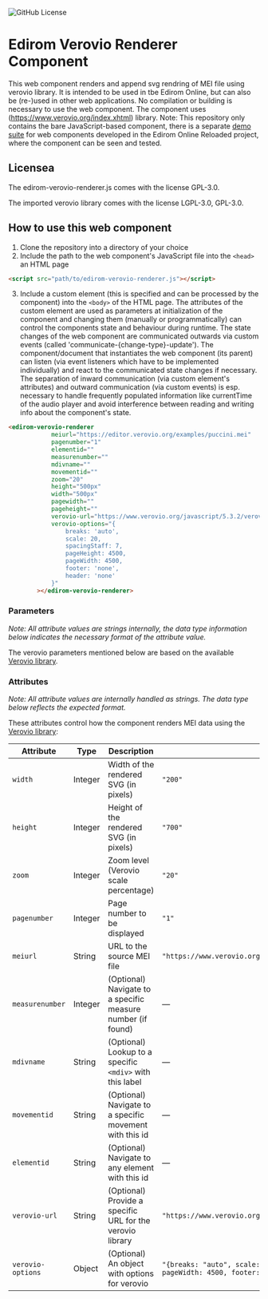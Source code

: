 ![GitHub License](https://img.shields.io/github/license/Edirom/edirom-verovio-renderer) 

# Edirom Verovio Renderer Component

This web component renders and append svg rendring of MEI file using verovio library. It is intended to be used in tbe Edirom Online, but can also be (re-)used in other web applications. No compilation or building is necessary to use the web component. 
The component uses (https://www.verovio.org/index.xhtml) library. 
Note: This repository only contains the bare JavaScript-based component, there is a separate [demo suite](https://github.com/Edirom/edirom-web-components-demonstrator) for web components developed in the Edirom Online Reloaded project, where the component can be seen and tested.


## Licensea

The edirom-verovio-renderer.js comes with the license GPL-3.0. 

The imported verovio library comes with the license  LGPL-3.0, GPL-3.0.


## How to use this web component

1. Clone the repository into a directory of your choice
2. Include the path to the web component's JavaScript file into the `<head>` an HTML page
```html
<script src="path/to/edirom-verovio-renderer.js"></script>
```
3. Include a custom element (this is specified and can be processed by the component) into the `<body>` of the HTML page. The attributes of the custom element are used as parameters at initialization of the component and changing them (manually or programmatically) can control the components state and behaviour during runtime. The state changes of the web component are communicated outwards via custom events (called 'communicate-{change-type}-update'). The component/document that instantiates the web component (its parent) can listen (via event listeners which have to be implemented individually) and react to the communicated state changes if necessary. The separation of inward communication (via custom element's attributes) and outward communication (via custom events) is esp. necessary to handle frequently populated information like currentTime of the audio player and avoid interference between reading and writing info about the component's state.

```html
<edirom-verovio-renderer
            meiurl="https://editor.verovio.org/examples/puccini.mei"
            pagenumber="1"
            elementid=""
            measurenumber=""
            mdivname=""
            movementid=""
            zoom="20"
            height="500px"
            width="500px"
            pagewidth=""
            pageheight=""
            verovio-url="https://www.verovio.org/javascript/5.3.2/verovio-toolkit-wasm.js"
            verovio-options="{
                breaks: 'auto',
                scale: 20,
                spacingStaff: 7,
                pageHeight: 4500,
                pageWidth: 4500,
                footer: 'none',
                header: 'none'
            }"
        ></edirom-verovio-renderer>
```


### Parameters

_Note: All attribute values are strings internally, the data type information below indicates the necessary format of the attribute value._

The verovio parameters mentioned below are based on the available [Verovio library](https://www.verovio.org/index.xhtml). 

### Attributes

_Note: All attribute values are internally handled as strings. The data type below reflects the expected format._

These attributes control how the component renders MEI data using the [Verovio library](https://www.verovio.org/index.xhtml):

| Attribute        | Type     | Description                                                                 | Default                                                                 |
|------------------|----------|-----------------------------------------------------------------------------|-------------------------------------------------------------------------|
| `width`          | Integer  | Width of the rendered SVG (in pixels)                                       | `"200"`                                                                 |
| `height`         | Integer  | Height of the rendered SVG (in pixels)                                      | `"700"`                                                                 |
| `zoom`           | Integer  | Zoom level (Verovio scale percentage)                                       | `"20"`                                                                  |
| `pagenumber`     | Integer  | Page number to be displayed                                                 | `"1"`                                                                   |
| `meiurl`         | String   | URL to the source MEI file                                                  | `"https://www.verovio.org/examples/downloads/Schubert_Lindenbaum.mei"`  |
| `measurenumber`  | Integer  | (Optional) Navigate to a specific measure number (if found)                 | —                                                                       |
| `mdivname`       | String   | (Optional) Lookup to a specific `<mdiv>` with this label                    | —                                                                       |
| `movementid`     | String   | (Optional) Navigate to a specific movement with this id                     | —                                                                       |
| `elementid`      | String   | (Optional) Navigate to any element with this id                             | —                                                                       |
| `verovio-url`    | String   | (Optional) Provide a specific URL for the verovio library                   | `"https://www.verovio.org/javascript/5.3.2/verovio-toolkit-wasm.js"`    |
| `verovio-options`| Object   | (Optional) An object with options for verovio                               | `"{breaks: "auto", scale: 20, spacingStaff: 7, pageHeight: 4500, pageWidth: 4500, footer: "none", header: "none"}"`|
